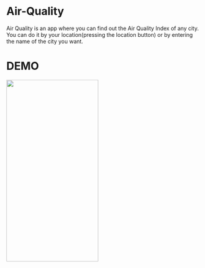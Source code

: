 # Air-Quality
Air Quality is an app where you can find out the Air Quality Index of any city. You can do it by your location(pressing the location button) or by entering the name of the city you want.
# DEMO
<img src="https://user-images.githubusercontent.com/81510416/216838024-22525a1e-4edb-41bf-8cb5-6332d5594a97.gif" width="240" height="474"/>
